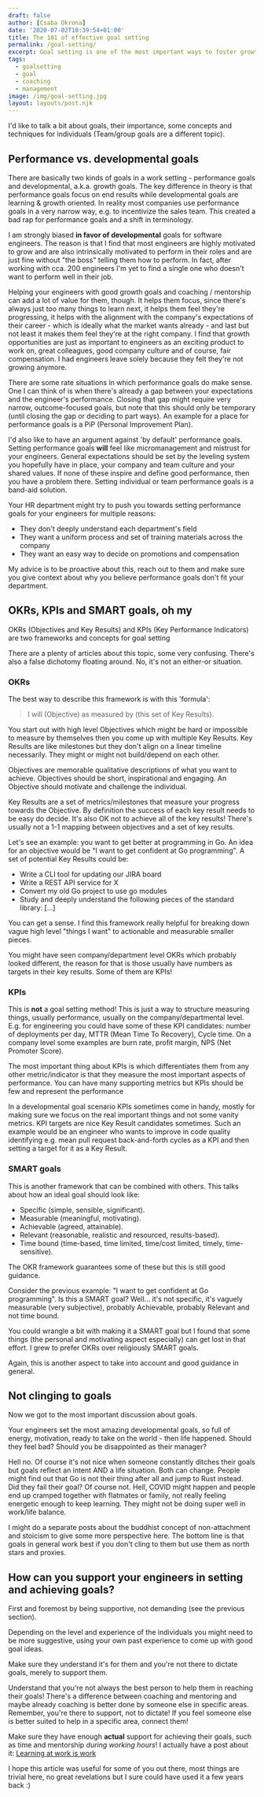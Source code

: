 ```yaml
---
draft: false
author: [Csaba Okrona]
date: '2020-07-02T10:39:54+01:00'
title: The 101 of effective goal setting
permalink: /goal-setting/
excerpt: Goal setting is one of the most important ways to foster growth, let's look at some key concepts and frameworks.
tags:
  - goalsetting
  - goal
  - coaching
  - management
image: /img/goal-setting.jpg
layout: layouts/post.njk
---
```


I'd like to talk a bit about goals, their importance, some concepts and techniques for individuals (Team/group goals are a different topic).

## Performance vs. developmental goals

There are basically two kinds of goals in a work setting - performance goals and developmental, a.k.a. growth goals. The key difference in theory is that performance goals focus on end results while developmental goals are learning & growth oriented. In reality most companies use performance goals in a very narrow way, e.g. to incentivize the sales team. This created a bad rap for performance goals and a shift in terminology.

I am strongly biased **in favor of developmental** goals for software engineers. The reason is that I find that most engineers are highly motivated to grow and are also intrinsically motivated to perform in their roles and are just fine without "the boss" telling them how to perform. In fact, after working with cca. 200 engineers I'm yet to find a single one who doesn't want to perform well in their job.

Helping your engineers with good growth goals and coaching / mentorship can add a lot of value for them, though. It helps them focus, since there's always just too many things to learn next, it helps them feel they're progressing, it helps with the alignment with the company's expectations of their career - which is ideally what the market wants already - and last but not least it makes them feel they're at the right company. I find that growth opportunities are just as important to engineers as an exciting product to work on, great colleagues, good company culture and of course, fair compensation. I had engineers leave solely because they felt they're not growing anymore.

There are some rate situations in which performance goals do make sense. One I can think of is when there's already a gap between your expectations and the engineer's performance. Closing that gap might require very narrow, outcome-focused goals, but note that this should only be temporary (until closing the gap or deciding to part ways). An example for a place for performance goals is a PiP (Personal Improvement Plan).

I'd also like to have an argument against 'by default' performance goals. Setting performance goals **will** feel like micromanagement and mistrust for your engineers. General expectations should be set by the leveling system you hopefully have in place, your company and team culture and your shared values. If none of these inspire and define good performance, then you have a problem there. Setting individual or team performance goals is a band-aid solution.

Your HR department might try to push you towards setting performance goals for your engineers for multiple reasons:

-   They don't deeply understand each department's field
-   They want a uniform process and set of training materials across the company
-   They want an easy way to decide on promotions and compensation

My advice is to be proactive about this, reach out to them and make sure you give context about why you believe performance goals don't fit your department.

## OKRs, KPIs and SMART goals, oh my

OKRs (Objectives and Key Results) and KPIs (Key Performance Indicators) are two frameworks and concepts for goal setting

There are a plenty of articles about this topic, some very confusing. There's also a false dichotomy floating around. No, it's not an either-or situation.

### OKRs

The best way to describe this framework is with this 'formula':

> I will (Objective) as measured by (this set of Key Results).

You start out with high level Objectives which might be hard or impossible to measure by themselves then you come up with multiple Key Results. Key Results are like milestones but they don't align on a linear timeline necessarily. They might or might not build/depend on each other.

Objectives are memorable qualitative descriptions of what you want to achieve. Objectives should be short, inspirational and engaging. An Objective should motivate and challenge the individual.

Key Results are a set of metrics/milestones that measure your progress towards the Objective. By definition the success of each key result needs to be easy do decide. It's also OK not to achieve all of the key results! There's usually not a 1-1 mapping between objectives and a set of key results.

Let's see an example: you want to get better at programming in Go. An idea for an objective would be "I want to get confident at Go programming". A set of potential Key Results could be:

-   Write a CLI tool for updating our JIRA board
-   Write a REST API service for X
-   Convert my old Go project to use go modules
-   Study and deeply understand the following pieces of the standard library: [...]

You can get a sense. I find this framework really helpful for breaking down vague high level "things I want" to actionable and measurable smaller pieces.

You might have seen company/department level OKRs which probably looked different, the reason for that is those usually have numbers as targets in their key results. Some of them are KPIs!

### KPIs

This is **not** a goal setting method! This is just a way to structure measuring things, usually performance, usually on the company/departmental level. E.g. for engineering you could have some of these KPI candidates: number of deployments per day, MTTR (Mean Time To Recovery), Cycle time. On a company level some examples are burn rate, profit margin, NPS (Net Promoter Score).

The most important thing about KPIs is which differentiates them from any other metric/indicator is that they measure the most important aspects of performance. You can have many supporting metrics but KPIs should be few and represent the performance

In a developmental goal scenario KPIs sometimes come in handy, mostly for making sure we focus on the real important things and not some vanity metrics. KPI targets are nice Key Result candidates sometimes. Such an example would be an engineer who wants to improve in code quality identifying e.g. mean pull request back-and-forth cycles as a KPI and then setting a target for it as a Key Result.

### SMART goals

This is another framework that can be combined with others. This talks about how an ideal goal should look like:

-   Specific (simple, sensible, significant).
-   Measurable (meaningful, motivating).
-   Achievable (agreed, attainable).
-   Relevant (reasonable, realistic and resourced, results-based).
-   Time bound (time-based, time limited, time/cost limited, timely, time-sensitive).

The OKR framework guarantees some of these but this is still good guidance.

Consider the previous example: "I want to get confident at Go programming". Is this a SMART goal? Well... it's not specific, it's vaguely measurable (very subjective), probably Achievable, probably Relevant and not time bound.

You could wrangle a bit with making it a SMART goal but I found that some things (the personal and motivating aspect especially) can get lost in that effort. I grew to prefer OKRs over religiously SMART goals.

Again, this is another aspect to take into account and good guidance in general.

## Not clinging to goals

Now we got to the most important discussion about goals.

Your engineers set the most amazing developmental goals, so full of energy, motivation, ready to take on the world - then life happened. Should they feel bad? Should you be disappointed as their manager?

Hell no. Of course it's not nice when someone constantly ditches their goals but goals reflect an intent AND a life situation. Both can change. People might find out that Go is not their thing after all and jump to Rust instead. Did they fail their goal? Of course not. Hell, COVID might happen and people end up cramped together with flatmates or family, not really feeling energetic enough to keep learning. They might not be doing super well in work/life balance.

I might do a separate posts about the buddhist concept of non-attachment and stoicism to give some more perspective here. The bottom line is that goals in general work best if you don't cling to them but use them as north stars and proxies.

## How can you support your engineers in setting and achieving goals?

First and foremost by being supportive, not demanding (see the previous section).

Depending on the level and experience of the individuals you might need to be more suggestive, using your own past experience to come up with good goal ideas.

Make sure they understand it's for them and you're not there to dictate goals, merely to support them.

Understand that you're not always the best person to help them in reaching their goals! There's a difference between coaching and mentoring and maybe already coaching is better done by someone else in specific areas. Remember, you're there to support, not to dictate! If you feel someone else is better suited to help in a specific area, connect them!

Make sure they have enough **actual** support for achieving their goals, such as time and mentorship _during working hours_! I actually have a post about it: [Learning at work is work](https://ochronus.online/learning-at-work-is-work/)

I hope this article was useful for some of you out there, most things are trivial here, no great revelations but I sure could have used it a few years back :)
